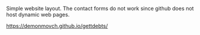 Simple website layout. The contact forms do not work since github does not host dynamic web pages.

https://demonmovch.github.io/gettdebts/
